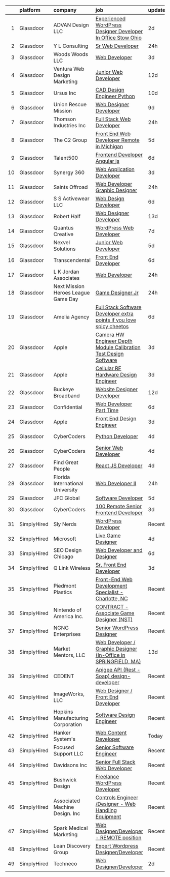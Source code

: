 

|    | platform    | company                               | job                                                                                                                                                                                                                                                                                                                                                                                                                                                                                                                                                                                                                                                                                                                                                                                                                                                                                                                                                                                                                                                                                                                                                                                                                                                                                                                                                                                                                                                     | update_time   | location             |
|---:|:------------|:--------------------------------------|:--------------------------------------------------------------------------------------------------------------------------------------------------------------------------------------------------------------------------------------------------------------------------------------------------------------------------------------------------------------------------------------------------------------------------------------------------------------------------------------------------------------------------------------------------------------------------------------------------------------------------------------------------------------------------------------------------------------------------------------------------------------------------------------------------------------------------------------------------------------------------------------------------------------------------------------------------------------------------------------------------------------------------------------------------------------------------------------------------------------------------------------------------------------------------------------------------------------------------------------------------------------------------------------------------------------------------------------------------------------------------------------------------------------------------------------------------------|:--------------|:---------------------|
|  1 | Glassdoor   | ADVAN Design LLC                      | [Experienced WordPress Designer Developer In Office Stow  Ohio](https://www.glassdoor.com/partner/jobListing.htm?pos=102&ao=1110586&s=58&guid=000001813cf12dca8663a36c59b46c3b&src=GD_JOB_AD&t=SR&vt=w&ea=1&cs=1_fa608d9c&cb=1654584848292&jobListingId=1007917643696&cpc=C323FFEC8BC2DC74&jrtk=3-0-1g4uf2bftr17e801-1g4uf2bgfi6hp800-5ff23c5acf5c8d17--6NYlbfkN0D55hMz5WA8YX_dLayiPM-06ubVX86EvwRRl9IlyL2IOxUk6jvVi89EQpwJ_IRxxURGsp9L37NUwP3BB_cr5DGNmbSMs30THpfvwIpJVeBv_FyqtVXeZwvKyxs3MdHXAHPWOEjf3eO_aNgc7nNZ0Tckfv22IIh7me0jK0kDgsfbccu7SAmZy5O5qsyds6vwCr50rxCS1oD3EZUYWFi3HnAtUvm37uYBaDiwkBLMMg6f4WRQ5Sd2rlLzk1iGzJVcI5ahEsC2_pn5qPRd22I9LfJB6rGc4f9t9BH8GofLXHMaRo2syEEB2-071jOU_TxhndHD75_zfqTXZQx-jcTE-MSBrjcPjx0He5IJjH_X0qCWEOWfq8mLOSZtwCJfaN_wRA3mx3kp3RIqaYcpvcPZBnDcD7wUysZwu0DLt8cyvHx5i35AtAXVKXF82JNCa1mmVRwRYFJTBoS0g6ME5FiOpXOtnRKcNQZsElJrdIj5_rv3oZEfp2qsV51w7TJQ15jOmTvREPvfO9I0Ou8is1uKqsu3EiqsMuQShTM7lBG-3hwxMGqnUbzF6P9L)                                                                                                                                                                                                                                                                                                                                                                                                                                                                                                | 2d            | Stow, OH             |
|  2 | Glassdoor   | Y L Consulting                        | [Sr  Web Developer](https://www.glassdoor.com/partner/jobListing.htm?pos=120&ao=1110586&s=58&guid=000001813cf12dca8663a36c59b46c3b&src=GD_JOB_AD&t=SR&vt=w&ea=1&cs=1_5f7e71fb&cb=1654584848297&jobListingId=1007921431267&cpc=26740BCDE5E48596&jrtk=3-0-1g4uf2bftr17e801-1g4uf2bgfi6hp800-1136f29e4fa20dd8--6NYlbfkN0A570iEHGn0FiNWR_fD1pExddv97b9IVM8oRVs3VShWoHWCXBDhjgPgXI0fKFiZso2KlrAgphz6bithVkVKfHLZlL-lX2VT4NHJQteXG0YeCGWewZzEN1TdJc5qCKuzsiPkLVS8PipLBmmdR9hhwhcDKWGRBj9jimmsidYGakcv9h5Ik0ZHiHwvSRruvlwY674DANbl_CHOP1LarW4OS3f1AgXQfEvYOuTLgGUJp1dZtBYqt_eTmXjEbid77smrFnwKXW0WPd6CzTP8SHF5pgKG9Xo_-qoqJF-tLy0b-BmGo-kRgga7hE5sLvyeyRi6325cZtIB5e3KGy7Mwb01wv9xP9EKwvpVoMvb_ru9ibKbukyA-ca5xZt4Co8cvBg42OBdlghlkoK5rpu9cl3C11nFPc2B64hmfwL-aNVR05WuIkBOXUz2e7aLp4FpwhYUhfxmsI4zO1C-yHj5jhI0mo7O5BbitAx1F2X80DmtkJdaTPNn2ORN0BfwE9_L6hy1xaF8nWD9zb0P3lXmMuzPufrC)                                                                                                                                                                                                                                                                                                                                                                                                                                                                                                                                                                            | 24h           | Remote               |
|  3 | Glassdoor   | Woods   Woods LLC                     | [Web Developer](https://www.glassdoor.com/partner/jobListing.htm?pos=113&ao=1110586&s=58&guid=000001813cf12dca8663a36c59b46c3b&src=GD_JOB_AD&t=SR&vt=w&ea=1&cs=1_7fd02db5&cb=1654584848295&jobListingId=1007915991955&cpc=6193B0C32834B022&jrtk=3-0-1g4uf2bftr17e801-1g4uf2bgfi6hp800-0eb1274849b25c7b--6NYlbfkN0BO3SNxvjMo2-0Sn7sp0Y2vearIcZeVR6chHfBA1t4ZAfzLMSWShPks-uxHp1vfUkWatOQrzQiIgRs1ZsJy8wixeMRq3c3GYB2jihiysNJ3TwU4HO6h6KQWa_qOVSURZnrLNZgkYWcSmMw3rgPO9QdJva5wSA6awwdE3ygnuzNU9apt8Q3tZq5j-KngPeFcw3Y6SHHyzl9pDlWNCx4Dx-s9tpJJjUTeW7XymJomOOAaBplPEx-dYNLTnaSjVdUVLoHVey6BdMmzeG-F2nVGv8BkKPxdYuV6Hi3OGTMpFyHHpj7S1sgFbdbPyQ9bOhK8iw8F-ov8J5_Vi0bpgtRxM2-nwXTKUtBoH3IZrmL3UnKzAU1CLHunwN9_krrglhgcSpdDBVd1mOKuQDdDLodsQPmNjhR7AQ6PFEY4kHtwfCUaf67fp97u8UQ8LfC23TLcmB18nZVmukOAmuOjaRVxCMfP0ql23vPDxZnsP6lEbkNPI7r2U8Zyvbj8)                                                                                                                                                                                                                                                                                                                                                                                                                                                                                                                                                                                                                | 3d            | Evansville, IN       |
|  4 | Glassdoor   | Ventura Web Design   Marketing        | [Junior Web Developer](https://www.glassdoor.com/partner/jobListing.htm?pos=110&ao=1110586&s=58&guid=000001813cf12dca8663a36c59b46c3b&src=GD_JOB_AD&t=SR&vt=w&ea=1&cs=1_4abe0fac&cb=1654584848294&jobListingId=1007892280145&cpc=155EB9D5185558AF&jrtk=3-0-1g4uf2bftr17e801-1g4uf2bgfi6hp800-f58e0483c0f637ff--6NYlbfkN0CmraHna9DcHfF2V8twC4nd-R4KSekRWSQIrtAmzOAoEDGTnGSJl2c5m2zjDBOg3jEQ21fQLZE58Me1pvd_X1SBBwqGSbzq8gIWGR57smstjvD8BwlcAua1FnqLdGyKcjnRVI25IBWVsndNRI1CFM7pq2kHEMRssX0HKQfZMttVt5Nr_7Pkey6uzoAMjMQiOC_ftDasBrMXs6Bb4XCPBP79Lfm-A5bCgJXiFGk3vKjGEAVyaYTNjq1DVK3QkTBFfFCA_v9ykY2DIexTgf4tAj8cKByYm4jAOblkB4qMEPHDHSBtWqjrY9ps4Ake0Q_M_1EAs_iCSUPqzMqklgrZbh7WQYMDr0KdQMfd00_XzO4cmHa0QJtIXqqJ8JmVAiN3wZ-pSxvr85VSh1lonlGbTfVWzvzqDU4-8E-gjohHGFqCHvli5iOSWdsvEHpsNpmz0gT7b0TzAqEleJNJltl9iGVUjW5nfQO9zQBdhXtyvaY-wKUNSFT3h_JOdHd7jEQF77w%3D)                                                                                                                                                                                                                                                                                                                                                                                                                                                                                                                                                                                           | 12d           | Tampa, FL            |
|  5 | Glassdoor   | Ursus  Inc                            | [CAD Design Engineer   Python](https://www.glassdoor.com/partner/jobListing.htm?pos=126&ao=1110586&s=58&guid=000001813cf12dca8663a36c59b46c3b&src=GD_JOB_AD&t=SR&vt=w&ea=1&cs=1_16403f30&cb=1654584848298&jobListingId=1007899348079&cpc=9C2286EA3771AAF6&jrtk=3-0-1g4uf2bftr17e801-1g4uf2bgfi6hp800-ecdf41b4d1e677c7--6NYlbfkN0CT8vBT9H5mqECx2dfLV_FONLPDKpIRssxVwtj05Tmm4rA5I0VNOPdM1oYsK66ov5pj6iPwSSFOVX5QPFO8Nv2EPILl9BcubqbR63heN1CiXRTgsYdYkJL4k-GBQ9B8JnSs63UVZ9l0LqjPF4pOCwLZlv4oQuB4GZEei26c3EdSaHYGFZq8Odzm2xnEd7hMB5KT6Y6HWF0sc2rPZydovcv4HN3wWA-yRkOCsQLIVePqtBIH1gKTmBCVF2gAEzCroV4JubQWGS_FS3tqZBrXlj7OU-DX4116w-uERMbjCj0BAleJmE51Tz3xBswL8M_tPHHd3EISEuh106vUB0pvmX3UlfVJ2asYE2ijuDJiE7N99I_U3ki8e13W1oCJ_EC2VWaIRdwnk_gr43EC8y_DBLHfAHtkUCMoH1p67-0YCToGydb41Qx97IAwOlSaUAouc4Z1REZDxNVsbL5J6hjL73bdtUP2pp6EPL4qP-F8hSZ3gaQ-97CD0KTzBnxaZhq2Ge-OKD4IDQXLkXUFuIZC47QGMvIcf9bJcNNpZYf2f1Ln5LL5o_yS1opc42h-iWM6YJNyVT5ZDoNLLJE_9PfrZK-vQgdFNFw1OiW_IOJBRdm9AFmvb2_K-g3uhL-hdGWcPLbBJjonX5lWYp8tSgklvIYfZYstT8WnkPdKkwyYLOhM5bPoiAG5Xk_HBkcEFita4VZZTllswjzmg10gF73PRvr3e1vB09nNOYT0WzY0jBF0gOd4yfDu7pJ8yDBdXdrQlgvHj0cF_OfVQBlQsZhn5fG1W5klPwn3d1ZXBiwUgV_0tGSBwKPk9yX_5NCl5kzruEs0E6gbFUczXdrC-mljTjlofW_6tXKRhiTzo878BLoV9KSZNVqOoM5lEWLCUr5dELFrhOj7SLwlh1TSsN4I0V_za4qoxlcxn3I25Ih7KJv61kgwEsvmbQpTGLDg5iHTDgqyM8eIwe-c8DMQiOmBDL6IRVplZjqkNgQEpyFceILjox0KohxYQQAmXTYgoNuE750%3D)                                                   | 10d           | Redmond, WA          |
|  6 | Glassdoor   | Union Rescue Mission                  | [Web Designer Developer](https://www.glassdoor.com/partner/jobListing.htm?pos=116&ao=1110586&s=58&guid=000001813cf12dca8663a36c59b46c3b&src=GD_JOB_AD&t=SR&vt=w&cs=1_b25d5899&cb=1654584848295&jobListingId=1007899945671&cpc=217C45A42544DB93&jrtk=3-0-1g4uf2bftr17e801-1g4uf2bgfi6hp800-9a35294ca9ed9584--6NYlbfkN0AJkOcTwoeQX4aIxkhered5yLi90LARsM_UIKevKEgh5WjHkKbWg0PvvNrMZ8fUG7-mep0Kr9x5lx8FtaMnfawejweEUKeI-xY_Lr0PbdytocfFStz8x4RHUcaHbU6Jpc7_5go_QjwJ-30xGTV7aZI_844KoYBsnk4ett_NFydGTIGqL1KNwdkFrQUBDFcwTVn4gQfyZMMBQIAaqRDPYstJIA5xVZlZ6rfTvc06DOkZ-D4UbReeA-jK__16wfHOLJX3HCRi4G476eSpd_zhCE_x7q43B1K8uwaU9kFbNEAWUcZUeznUtWsaKqTwqmApkv7oypwGfTQfVIvXqqcnJngVfzhgnWKGGxXDFmTkEnF9ieEEb7Jzx-DoFMFR9LekL06mS1cdnrShy9hBAimRfi_ATzowAvyu8zlVpRYnhlsWKU4_FDaFme6OkYLTSIEt4grfJfp0fTxbjI3EJqW8sFiV7GWiUjTQwYQ%3D)                                                                                                                                                                                                                                                                                                                                                                                                                                                                                                                                                                                                                              | 9d            | Los Angeles, CA      |
|  7 | Glassdoor   | Thomson Industries  Inc               | [Full Stack Web Developer](https://www.glassdoor.com/partner/jobListing.htm?pos=103&ao=1110586&s=58&guid=000001813cf12dca8663a36c59b46c3b&src=GD_JOB_AD&t=SR&vt=w&ea=1&cs=1_a5f1897c&cb=1654584848292&jobListingId=1007920975383&cpc=496C5EE6B32F83EE&jrtk=3-0-1g4uf2bftr17e801-1g4uf2bgfi6hp800-cf03d0a87bc5a9ca--6NYlbfkN0A4hgeKHdLyHgzaskNEvl2xXMVaueUT71iJOYpLYISQUFvRYNkZjTyduxcTHDOo1ZmXSlScni0BuEokVUo7V_C95s_7yn6AwbBeDJuZEk7J8SHt1P2s-WV-ikzPPuYecyxSLwNH-jdUV_TxqVxY6m1LB4y5EgWwJJAYEJVOOoeBBV3qD9_h-8WSMOUxVS4r9HTHdTfBmZx9sII68Hx4jeWAhEM1puUFdHDJbAIwL_BycitXZ4Zy02r_NfPpvuPr-fnEym6O9O4ryup5u3RYHBTLzT253j4cMMcS8iDAiDBAJpHZeIadMrKu077FiPMMaJ4G1wjklgaTalf8w5Bv3Dw802QO8LOs_iYcqPRbMLYHXbpBhsw6dvh-HF0KnFSHCvjK3jLniA0bz1JWfNocamDkL24rlXlvyK6LxUZEYArI2xGN3U4NJg86mDNaxbnNKPB9e9E4Z7OZpPKYDXcQzxEyIDQY401qkJUlnVZuHLJ3R7Y8zHY5_Sq8ciuK-gVjNyRwaFbvUPdteQ%3D%3D)                                                                                                                                                                                                                                                                                                                                                                                                                                                                                                                                                                         | 24h           | Remote               |
|  8 | Glassdoor   | The C2 Group                          | [Front End Web Developer  Remote in Michigan ](https://www.glassdoor.com/partner/jobListing.htm?pos=124&ao=1110586&s=58&guid=000001813cf12dca8663a36c59b46c3b&src=GD_JOB_AD&t=SR&vt=w&ea=1&cs=1_d26da6dd&cb=1654584848297&jobListingId=1007910229074&cpc=F41FEAB56D215062&jrtk=3-0-1g4uf2bftr17e801-1g4uf2bgfi6hp800-e03917c5477f11c5--6NYlbfkN0A8vWNZu0Fuho3WsY_OlUy3fu0c3DIrtD5o3Tw6pQ4lFPHBGkmDutwfMhHWYxWA81dfim1KW3nE2cBjuW--Ph5XZ4uoo6lR150u2uiVdBsuUVH2ncY9E0OC7zdpugZ0S8WJdfbv0C4EXeCRyY8Sk3xaDNZwN2Ov14SSbySwO2F0xMANqRf4iDbK7JRNfL68BR5IxTlGtE1DJr8svdv1zecn6PwHeEiZBiUCDvsX3Tgp9D2lGh86-7YpvOb01Ygh9Lc2UHdbxq68bj77RSvrbiZFx8k_Lw-003WbnXE9bng_RzRGiE5aMu1XYFEWDW_EhF_DwJ61kV8lqa4w3FO4rsjFZqs5v5eUQ--mkoMNI6p-GmqHy2muFETjQukkGcNns1EptmnpnxPaZqSUhGT_yXxq-YSNLT604hmdZicbmyXwzJW5aI1_dwe6g1Xc3UQafEWQCCm7qQg2Ey4NRcKjlXMdQFtShw-QbucfnmlWipJXfcc-zpFKyeA52XY7gRgJ722h6QpUDgCY8xcFszi8jyFnRA4gHL2xmhsfgGb_nwsDIA%3D%3D)                                                                                                                                                                                                                                                                                                                                                                                                                                                                                                                     | 5d            | Remote               |
|  9 | Glassdoor   | Talent500                             | [Frontend Developer   Angular js](https://www.glassdoor.com/partner/jobListing.htm?pos=112&ao=1110586&s=58&guid=000001813cf12dca8663a36c59b46c3b&src=GD_JOB_AD&t=SR&vt=w&cs=1_26b2b739&cb=1654584848294&jobListingId=1007904529317&cpc=F41FEAB56D215062&jrtk=3-0-1g4uf2bftr17e801-1g4uf2bgfi6hp800-87f5623e7ebd3c43--6NYlbfkN0D5mXFGwCT9lo97i3gsfTR9iTAPBTm16RjVfbVH6M8QHE8eZVK8zpxpBIss9-IxxjRK0osfSTuBXVkiNPFKje_-ymHyeVXeEt5LJQHqrcSVasMpBVf2PfFNBE1HFLUJviFupjnIM1gEtbdDYUQD6QQlzIEJIjR99ul5jr4u4JBmxg_L-QdbGdiY40AGhtssWTIEytIllZciM30WUi9bGOP67OSee1qSPMXiP3-R1tC4ZgGJwu__D6_Ip2BK2WMLDckYL2cRxud-WAeHW2B0ItIIKJHZ6KL3IRGpNFpUaGTiF1g4zeRdZXjbOtG63sa8Xj97xhMRZ3fVazLiAokvtfZWFcVx-5cNxJoc1kuhm_nkLuq67lS_qfuMY-p32D24muufH9tXzefjZrLD3DqUb4EnVOk06D8_IqykFB-foIHYmVZMba5SlDrKpY8znNNcJtYziUw03-bVGJGzhxf2YwhOt13-v6jTUDYVCLXrzMmnRjTURD6kJJzJr2MDGn-ytuSHGlK03tq4SH5D2veyFOU6vU3SrOEQ80zaceTATnSIZxg7FJKAb4VmB75aX_zhNBxHUo6rqLK3xv5KrPSsQD7JU7i-DR9H-FbYgsZ0WoWur1sLHr9CKzh7)                                                                                                                                                                                                                                                                                                                                                                                                                                                                   | 6d            | Remote               |
| 10 | Glassdoor   | Synergy 360                           | [Web Application Developer](https://www.glassdoor.com/partner/jobListing.htm?pos=107&ao=1110586&s=58&guid=000001813cf12dca8663a36c59b46c3b&src=GD_JOB_AD&t=SR&vt=w&ea=1&cs=1_0f9011da&cb=1654584848293&jobListingId=1007916078773&cpc=C63BD00756FD6F58&jrtk=3-0-1g4uf2bftr17e801-1g4uf2bgfi6hp800-29ccddcbc13599f4--6NYlbfkN0D3144mSAre_s2DyY13LhQs0VT40Ny06JpOHOzDNPfCMOPtH0hK8WyPBEVs6-RgPgnDufC31XtsuCJqo2t82BuI4oDEEYmSSiJecdWdwZ5OkPEEIKfQITnmixD97aXNUSMzjoxhCKQuq1KRbgfrOJ90P5KGiPcJ5p4rhkZ_0KPveUBLie4BHOSvCqtR9KEzhcVQhh3_vUTlWqDxTT8-73dBAqyYk7h6UjF1gBMqr63IuswYqLjrMS2poNyBhol3xJ2g4KQxNHf_E61w7ce_VU3DER-d1YKNilK02ultt1H5-VdIthQEKpClgjkilUosr58JEEa70fZeEjWaSF4wFrWBb3poSYVE2WpAPQZh8oTvOheDQE32q5YHyzyrGBNxtcoYOEhuL-97yLH0EaFPgVVt3QlH4OG-81r91fOKb6RrgbKY00Bm0XKd535aQS1LikJuppLtGMtRRdY7JHzxotiIpJ2MaJGLfwjiVWhUc_5walEX5NIGrbnYpUUFLUx1eok%3D)                                                                                                                                                                                                                                                                                                                                                                                                                                                                                                                                                                                      | 3d            | Remote               |
| 11 | Glassdoor   | Saints Offroad                        | [Web Developer Graphic Designer](https://www.glassdoor.com/partner/jobListing.htm?pos=105&ao=1110586&s=58&guid=000001813cf12dca8663a36c59b46c3b&src=GD_JOB_AD&t=SR&vt=w&ea=1&cs=1_a38f1032&cb=1654584848293&jobListingId=1007921596240&cpc=D5E11A5BC695825F&jrtk=3-0-1g4uf2bftr17e801-1g4uf2bgfi6hp800-a9362e90bfd08618--6NYlbfkN0D4nuovUOU2dPryPr7-xanE7ZFWASvaSyNm3BqXIbrO0rpDsXgNTBKZrqn3k_yg8wD1nIKStaLf25xej0NSnVYxUFBNuDOJm41IUixLvY4z1wMRGBz5tMhfduU8J63ITegGk4S_TCv2MEhLLnPQZ_uNv1So24vR5aH5fpKXRleMXLPjw-G3Jt6j8uO_ba0Blym1BX-DbrBfktNeii9Ys9oX6eYDgYOGGJ143Kv29ZKTXid4S_hJWpJ3neEIo49-FoQPm-x-IVjT--F0OwjR9II8g1zdFMJ4meEr5VGYw5jiDW1B3ePJ0MJPeYdMjfuLWXPm4W5IAH9Gyzue9gs8f8bBJikq1wsEj3QBPLygaTYivIkeo297rhGfPrp8sZq8d1n8HREpuxHnvPhqtAoOElgyklg1TSYbj8aE6YmTqTSIBUErmWCzT5Wf5xALownmZL-wSOkD58f2XF9L4Asd-gdYgKzRm_436-aCOBqCqpy3mXLLewJttaPoNp5uZWwXGPEvU74x-oNztQ%3D%3D)                                                                                                                                                                                                                                                                                                                                                                                                                                                                                                                                                                   | 24h           | Glendora, CA         |
| 12 | Glassdoor   | S S Activewear LLC                    | [Web Design Developer](https://www.glassdoor.com/partner/jobListing.htm?pos=101&ao=1110586&s=58&guid=000001813cf12dca8663a36c59b46c3b&src=GD_JOB_AD&t=SR&vt=w&cs=1_3555df28&cb=1654584848291&jobListingId=1007907546318&cpc=89BE5BC48A8BED10&jrtk=3-0-1g4uf2bftr17e801-1g4uf2bgfi6hp800-9a94e0e65c736bca--6NYlbfkN0Ajr136nt6A_LHOZ7dazkZBMRVGXfFx1UH3hXSlGZi78qV2vh4IIPaG56QxCFgA56Adpr9RaXdipIXu1R4bmSOvMziN5foyE-Hu6-wOJzorB798i-BTTof0WkY407sJ8JJ-b48jkEdELNvzxft-sRf5NMtJ6JiYIBRDHRpWroXbQqBaO_5kxxHvN-KYbt9H9FU-F8bCVWeed56PDkhqUEuRGHhHzWK0Nu3lZP0kPet2iRwACwaCwOfDb-EMyWgGqkECTjSKnXYeAnqFrWIQCK6Eabr4ua0tQYn5Y-7XABP5qCBtZQzbL59kfToA2n0WQk6mSAmoecNRlDz9cwPXanGQYINYj3_5nZevNt3RDwDsRGSUZxbwVT-Pf0bcjTiDMAnMtPOuXUAa9H-wyD6DFtz-c-CCKpDMrB2Eww202JjmdHgS_VtM8FnbWgDrvMvHBR8PWLlzSoGQEfBy5yAUzfR5-eNElX0sgLlFhs3ZfHEVUnq8Kt86orX5E4c3syV7HjvGhcfGw6tHuX1K4KG6FHnJy-kCq1SqVmBaACm-bo7Bsw17q7_vXSUtPWAdeMHJRJwdbjDGo1FAlL5nlZ0CRdyPx0sIlp4Eq43VUrCs4IyI0Azq8bclW4lqmsHsybNmlBWAxDdkykUmY0WShNWFcdGIbJc5adFCfEMXtSEERYJoH92GVL3_xulvyuQxxmQqv6J0wYxoUYZyjITZtvxJdK3ljzk4YvKeEukZ2ibWkZW8USwhTKKKJVgNiKZeXgZ6UIs%3D)                                                                                                                                                                                                                                                                                                                                | 6d            | Bolingbrook, IL      |
| 13 | Glassdoor   | Robert Half                           | [Web Designer Developer](https://www.glassdoor.com/partner/jobListing.htm?pos=127&ao=1110586&s=58&guid=000001813cf12dca8663a36c59b46c3b&src=GD_JOB_AD&t=SR&vt=w&ea=1&cs=1_7f25b627&cb=1654584848298&jobListingId=1007890068166&cpc=FA84DF7EA1EC2398&jrtk=3-0-1g4uf2bftr17e801-1g4uf2bgfi6hp800-87c653a9571dac9a--6NYlbfkN0CpzDdaQkua3np5pkmj49lKioZwmwxQ-yx5plwbYmV_M6xSIJIkD0PnUNXzipg6tz4tq_jVzWLXVFyKCxzqtIOfUzxPOzTYvTnZPm6L1GisFSlmh5d1NpM_lbsKx80V0NTAF7MUf78H2ri317Ils6YbjzhmNo8GUyXNjCaAeAR0BsrwWkuwdiTEJJ2wTqFklgkcxXKuqfrJ6I5vvqjZ502E6HjIUyffwvIpr4kz-FQpk2FYuXinbk7JehGRx25sJhzP-8NVIA6pJwOFQgO4Fyxepspsx8DPn-XxMYYpNbuu68EeW37xx2XSbgWh71PZj6wel9bsSFmh9vG0oi1xD_t-7oQe-7z92C71wzrTNTKuHj_bz6EbmHeeEQZ7d0WWJjI4LU_hGDm7OcIfGvWCRLOMTj_305qXpUJgL-1fOslKjub6ELlo_-Wt1qjO3uF9-7RKetLuQvshhocz_-fplMAROZ29vR_oph5GwEED4SLGHD29YdLM41q6GfFV9nRsoOLAuTdJnYXnhj-wAbo4Bsfjcqyk9C5LB45LAXHlXWRg6blnAHP7ElwwZD9-nu1SCHg%3D)                                                                                                                                                                                                                                                                                                                                                                                                                                                                                                                         | 13d           | Addison, TX          |
| 14 | Glassdoor   | Quantus Creative                      | [WordPress Web Developer](https://www.glassdoor.com/partner/jobListing.htm?pos=109&ao=1110586&s=58&guid=000001813cf12dca8663a36c59b46c3b&src=GD_JOB_AD&t=SR&vt=w&ea=1&cs=1_01d8a16c&cb=1654584848294&jobListingId=1007904095571&cpc=6EF74AC2F94C1840&jrtk=3-0-1g4uf2bftr17e801-1g4uf2bgfi6hp800-9b5d64d693fd8ca2--6NYlbfkN0Cspe9dR0_oex2kyVOobMf_dSvP3801OD7E3bmXAGIBaosfWFD-7Dff02Dx3pK5JfstSNGzb7L6GBfZA_D1uKuMocrxIdtERQ9QieTk9P63co9XCO_1U0PufFzCHn4udQR-dY3xmyM-3yQtVqfPn55VRADTq4vXXF_wbbEq949qGnhjPPMsK_SrBGP0DAGxnFPnMUPfna_4kboTMYWrHdKlyPM4pAsxEny2DiWs2WUIkXA3rbjkzsQhRXzjd9_FTs6iOmloU-ERDG3qQe1gzmWPHp7pUVVOVnE7G26HfOBAIo2Ndh_xXL6x30WQc8ANneycG_zIfDGvCyBYeQHBbD3w9OmEN8NKDZsrkKBwProWFdfmYXV8oqDRJbtSGfOYBtL9veRTYwP7bauGslw5EJxMQdM5seXJqtvPtn3r8ehJKb-qhuk-fJkx0X7X06QEZNNKj1A4oirsdmdT6ByvuriJkJ8OM0uTMjuE9_cDSyPlpaEbVCn93gkE86XEBXzMZRYZQbFesNpsLw%3D%3D)                                                                                                                                                                                                                                                                                                                                                                                                                                                                                                                                                                          | 7d            | Tulsa, OK            |
| 15 | Glassdoor   | Nexvel Solutions                      | [Junior Web Developer](https://www.glassdoor.com/partner/jobListing.htm?pos=114&ao=1110586&s=58&guid=000001813cf12dca8663a36c59b46c3b&src=GD_JOB_AD&t=SR&vt=w&ea=1&cs=1_bb90244b&cb=1654584848296&jobListingId=1007910203834&cpc=444700D72F2ECBCE&jrtk=3-0-1g4uf2bftr17e801-1g4uf2bgfi6hp800-675a3330c666b326--6NYlbfkN0CbOBDnXh7xKrgMGajRcwtiULnNRH2HD4OcgrC7cTdOepJSCZ2G2GP83HAlzYYfjJPRHUycyjUHX9liugNsbi7ArNMPT-2YlhOdh0YO3DUsb3k0rYShSLe5J5ODYMn2JVFNpQUbS3951SlXKa3Q8MrqjDkdgN08sdGgF0rsmc1Bjik3xmexfKr3904TcLYzBmd-wkG1O4g370aVsiGV2ZCuAbcMCplpja3YiUFvTT1xnYs5wn9E9EJrc49LDoQtj8InHIwx6RUV1l1ceTdmCy0RiOr3xqOJvlI1cVfBZH4lJV6uyEzOOr7dYrI4oqKrabZAfWPj-2D0YpDdiVmirmMZTd50Do3hdftfQ0OoUnSdWnoAby7qeT3S5zb-kgxTM8KYof5Ydl5lkwV4WEFwVc8ruxrfSP018kxy7zCVvUy315GZpuyLj2mg2tNgPA17Q2x4LUS2Jip2bq7aMFYQbyBkP1uD1Eat9Amuh2rEc_Rhp-hQz0jPMme6FwWNu_irv6M%3D)                                                                                                                                                                                                                                                                                                                                                                                                                                                                                                                                                                                           | 5d            | Conshohocken, PA     |
| 16 | Glassdoor   | Transcendental                        | [Front End Developer](https://www.glassdoor.com/partner/jobListing.htm?pos=104&ao=1110586&s=58&guid=000001813cf12dca8663a36c59b46c3b&src=GD_JOB_AD&t=SR&vt=w&ea=1&cs=1_bcdaa138&cb=1654584848292&jobListingId=1007905975704&cpc=63C68CF611DF075E&jrtk=3-0-1g4uf2bftr17e801-1g4uf2bgfi6hp800-4faa581660fa1e21--6NYlbfkN0ACTeRvGRFS6hadW-07x_K1RnsIE8OdH4tufuZ5eRAiXvJP4uszTk42Rt0E2u3NaVZi9SDX6Fmjqum_709gG7LLnZto7XYBDrqZaqdFKb-owaQZ-XDgD2fOYIz42yjl1JWwPzeWNiRKNrzLKesEmQce1NVIO1WTfYSvm8fpu4K91SKQHve8WQP1ccwaKshXZMq_RfMRscBYZota18ZBvj3O8aoq9OMkQ7HnRpr5ScyxhEA8uFDNlnRSJDF9pNbBTGuNOk2FZVIEJBodyogiarioh3GP3mGIpLpYEDr0IwM6i_j3cAgci-6l1aLKAyPNldogh1p4A_T2XOTmF_expT7DAxorI_oKuaprm3u3Nr9dprg0wo8GbeDRxQHH_9VVYBJuNBu9-QRiU7xfgW7XFihl-eJPjvwPpFbpEWIPnvmgsxp1OOxy5hUSBp7RkOpxZi3XUgkHVG7fjWd6iiE2gMuUia9Grv8_XGCDr5Sr4hI6tclyYCOGB1pmE3BA_0pGRVN755P3xym0CQ%3D%3D)                                                                                                                                                                                                                                                                                                                                                                                                                                                                                                                                                                              | 6d            | San Antonio, TX      |
| 17 | Glassdoor   | L  K  Jordan   Associates             | [Web Developer](https://www.glassdoor.com/partner/jobListing.htm?pos=128&ao=1110586&s=58&guid=000001813cf12dca8663a36c59b46c3b&src=GD_JOB_AD&t=SR&vt=w&ea=1&cs=1_1b4657ed&cb=1654584848298&jobListingId=1007921165221&cpc=7F6F94E2229B3AB5&jrtk=3-0-1g4uf2bftr17e801-1g4uf2bgfi6hp800-010a1b6aa9c19786--6NYlbfkN0AmReILFrtWuHQzncwTmAhnmQih-Wc3-Tktd5NFj3vaA1d4bVtKMqDDVy5qwkRrf1Iw_60e1_hRyxwOVnU0k1BV3OLbHYFc6oPyPx57m9JVkF_kIDsA-kSyl8khG57I3GsCQqu9FsAYmL3hncERAWKkqlSWI6-gBgAyob9vkThAN4zZsYktNTZHwwzLY3JdmV6PMrXjlzl24D7v4yiHgxRxDHKDFVyIkjqzmWJdR214Q0beiol6L0cf2utujbglr3PX9ST0IsQ9NBZ4k__JEKDQ8-ZLS9w6rde0T_fVIgZIrHnlsIii1xhuVydoo97ORvyvnfyL6J9WoZqim-bLnnfJp4gSgPpFmpz9kVlGSF_oLaGpMmHcV4JVTlDLm2wAvw6H_0lARModM-_KjhBgF8fPNux8HRcUfpHWUVgAs9a_NUqNxF_IeIca2ld6mjF7lReIrUlBHboBCHCeerbFsmO1DWq50uPur-9LUptb_ZUR71WeMwz1Qmzw)                                                                                                                                                                                                                                                                                                                                                                                                                                                                                                                                                                                                                | 24h           | Corpus Christi, TX   |
| 18 | Glassdoor   | Next Mission   Heroes League Game Day | [Game Designer Jr ](https://www.glassdoor.com/partner/jobListing.htm?pos=121&ao=1110586&s=58&guid=000001813cf12dca8663a36c59b46c3b&src=GD_JOB_AD&t=SR&vt=w&ea=1&cs=1_b09a3d86&cb=1654584848297&jobListingId=1007920746613&cpc=C4A69CCDBB3B9599&jrtk=3-0-1g4uf2bftr17e801-1g4uf2bgfi6hp800-f1591d99657186fa--6NYlbfkN0C6WXeaFofeziwjgAk_WzS_ksMA-ggxWOTa0cH-edMgn0XLYmnksfcw2BHLabcaP_znheb0l9uIWz-kn6JVQmE1rs0zXAvXW6FYwiCFbPREvrrfBRi1XS_U4SFFLKS4X1Fcjv7Y1atStVYDSBK4_2_us2zBqiL0rD-4IMkR-K5Qd0KFTrIv7jTPvYvH7uWOW6Dph9quuDP5iD48Ziv1-sgczG9MiiQ2elt6NKdPv8_5K_yoJnxNuE-2j9KT6WWOt3FBKZJDzz_38FTKc_mk6FIaLGUO51QIYVPzcrIyHtj1R_J5Os9AI3741MYTxmJWwODirSjsvgTqGLZuMr6s550i5x7Cx8i82tM2YvPOC13vfCjF2xryfr0XhdXYgqRfZt1indDlUQDT63PRF0noKkMxyGInTzsJ_eCsUluR3HqBsDXvTMddI_sgCZtSJLG8V4kgzgHkTZSGM4Xz8zSWHP4jE-dcJEOjsS5acoKhaNiXAko7xb-18nKpVMF1xekCBAo%3D)                                                                                                                                                                                                                                                                                                                                                                                                                                                                                                                                                                                              | 24h           | Utah                 |
| 19 | Glassdoor   | Amelia Agency                         | [Full Stack Software Developer  extra points if you love spicy cheetos ](https://www.glassdoor.com/partner/jobListing.htm?pos=111&ao=1110586&s=58&guid=000001813cf12dca8663a36c59b46c3b&src=GD_JOB_AD&t=SR&vt=w&ea=1&cs=1_1c5728ca&cb=1654584848295&jobListingId=1007905190328&cpc=155EB9D5185558AF&jrtk=3-0-1g4uf2bftr17e801-1g4uf2bgfi6hp800-67856edb6d341728--6NYlbfkN0DnWT2MWh3PjM2wGGC7mpX-PKFto2gAIuK8vCM8ePi-hpLYk1KqrofZgPTWXPSBynrJI52abg7-pww4gidOsU03XaLmBhLwalfYZqdGX9y7CVtOsxZpVCYqhwMvoOxjUu0GyMK6-_HoTxubhrZPIFEBztbP9edVRRWyNFHpxru3WqhWfNKBH_zTMLBWK-PldWip8BfmQqS-mDlVyF10Gqa7JsxOtyfJSd2s5IMant3WzrX4ZnfsmPuBEvNEzPRIx-JTVsx5J1AEpCJKfOh56nuki4CWEnl_QVsknZIumc8-C3TflTPgR0DHGhzwjzVXD2T0R-sIECLPRZGdAHtOTfpv9nxPHsgNOZYlUMRBye1SFTbv_rQOV94YIJa00BHVzhkNfOtYMjlosf37vg1IL_NrMw88TYA4j2Y3FKj8U4sIOB1iXgd6bjTG19Sogs0C_D8ooXgQRjPLMpvuw10gAPXrVx6eV-dK5M9wDyz9c2Ow3jtcqsS5rx-YJpw1GECKzdh933rcfxTGgp_MTCESq7lC0TRFti9Ihgb90rdTVT3UN_gihS_O7KGmi4xm-L5CjPw%3D)                                                                                                                                                                                                                                                                                                                                                                                                                                                                         | 6d            | Remote               |
| 20 | Glassdoor   | Apple                                 | [Camera HW Engineer  Depth Module Calibration   Test Design  Software ](https://www.glassdoor.com/partner/jobListing.htm?pos=122&ao=1110586&s=58&guid=000001813cf12dca8663a36c59b46c3b&src=GD_JOB_AD&t=SR&vt=w&cs=1_32776c14&cb=1654584848297&jobListingId=1007917018768&cpc=FB7E4A1762AE5BEC&jrtk=3-0-1g4uf2bftr17e801-1g4uf2bgfi6hp800-c66f8983b6e73307--6NYlbfkN0BvKrLyj5gPmtZO9T8euul8TCxuuKNOtzRJOomxnwSEodTz2Bc-sPZl8WPllYOnI2gKGmARVlNo3sH5wAti2HUAJb06Hr_flIw0aaYKmZrLTU9CooKQmFW_QVs2kaaLK7qKbNS5MhIa-b_mJPCqUsMMRgiII7i1fE1ynEXW0fQ-dq5Dw8Vs9kTsYyHgJX6pN63Os9EqADzgx8wu78R4lO9pCrWE2R6PDo0Llpv99IyZtROc1ze3UlLdArbxOzVK3LR_CcZVFLwplopBDzT1Hdfho_psrcXp5ZU9C6PkK9fDRVbJpBwSBEV7bZGJ41pf4ltLgEECflWTopFsudIfD5HkBAhcck8pXB_AQEzvLmUCRLa8bow4rzZR2zaLPK8vvedJa8-YX2ivDlCyPsgNxvyxCZio-WmNKqB6LQxdUwToVzuopruA56uZK1yLG3kH-N0-bJuYqsnHLOvujFQHPHutgJ6De9BAWf2GbzUTjPjAw4ehoUN1FXqVVTlaPjmmAOzPz6cyoRxfMEWbPT0PYYa4Bf2byqOA3R3kQD0MhbFHhNVt2A452WlvWRqwMy3xmW77vNRf7EW4PVL5ggu8FX_RGKwLczQJOIQlhjOBdiPppPoGbMndrOtjNRqHnKTGJw0qLlWO6VJHzas7BXW-ORVWMCR4xTnDhJiyaC6UeAz6lJej8qa-i2zKJObP1R8KKF8ghn1hiy4pYsG03fxm9Q8XgKabq6G2NhXvQe895eRA5X1IG7XNwVKejmqOL16XK2SNwriIAGF_dEnJGzrNOVtKri22T-uhrurv68c2-VaSsAziz6twDD75jUZ_2AlN8VzmcCY7sKlnJE9ly56l5Zo-0aX9OB0OPuQ73LCFISWW1BzmXS4LLSyvtw-izgiiaBo4S0pO7UalAO8jioAsZ3qLjna12NICvdKdS9vGjyz5qMxaDBP61Spnw3I_GpqZDcGkH8TYP7G-AKY146yxp6GpFX6N63OG4QNCqTFuh8tNwkX1XwuNQ39r6GZBkL_3v2MLkYNVWlqBHg%3D%3D) | 3d            | San Diego, CA        |
| 21 | Glassdoor   | Apple                                 | [Cellular RF Hardware Design Engineer](https://www.glassdoor.com/partner/jobListing.htm?pos=118&ao=1110586&s=58&guid=000001813cf12dca8663a36c59b46c3b&src=GD_JOB_AD&t=SR&vt=w&cs=1_d3a32e84&cb=1654584848296&jobListingId=1007917018917&cpc=32EE424DE2B657EB&jrtk=3-0-1g4uf2bftr17e801-1g4uf2bgfi6hp800-74c7a27f6ee3095b--6NYlbfkN0BvKrLyj5gPmtZO9T8euul8TCxuuKNOtzRJOomxnwSEodTz2Bc-sPZlSXfvz6ygy0vbEIp8DyilEyTbx2NB6HjM87jaeAM2F5dO6cNjFoF66T8C88HQO_9_fdJCSdo88rGNJ9xH1qSd82vLY5lTSUpumGkdgaaRcWfH2sWYX4kuke8smGC_tJoKNnL1XnzPo1z48pEouPyu0jCptB_qSjG779dPf474sus5gMmj7LH8UAnrhstbETUfSU5VdmYlHg9RZ-RWzywE_d_n070FGcnNMqvYjvD1LJG0UAJVrIjckkxulJ-IUrwS0TT160Ds1LVOclryK8DDEi1qLi53YG9MBQgNGAR38CsfTXlfeLQiVfEHa3WhX8m82AtJq3Us6aYaXYxmAjNSV0-jN7-OdWu9esVjg_EV0CnGjHH62d7AdVpRB_i1YXyMJ_aKMs3SDRvtVEjNeeLq2LIm_5v7IzJbEJuVZTbbP5iEvFKJ8PqbX7rjeeWizA3BZyBgqciHM1KkzZ1ifnn1Lnv-K1Ep_2RL09TMj8kieA0V9h-zP4YRfLMns3Bu5YsZlHXgKFzOc-mdhCvKxjOb4Iu-704-5YV-spzdk8Bton5Cy1443nw2U_9ZdwAOQXPSM_2L1XzZuKvxNVpsy24maEoxoaeV6VfHac4k-dp7HiuqYl9sRx5tUHSTPDSFGvDENaLj9L1FepJIDxgZ-4j0SuPzsm5CNzRgOKDCOVmZCrgHBUue3m0tUXe5ewk5rQP1bXsbdPOSrWYLARYJF47kt6Hf9tA2JFeFO_Ev-WJJUfb4Jpc8p45WVz0Y2jw1N_ccTLF9R_dpxhLWBkDik4F_b9FgjP-OrBJ3Lpm0qwU_gafcUhlQrCc6mjpPuCQxEgeIU2JIjN-ZcfCVeKO2mBsz_4gvOLL_pP97Ch3zxM5Rfd57zQv_YxQ4UYOWhp1FGU_XhKThLr8OU9SEhEWbRZIt7AXU2vxu4St5fzjezI6zd1E%3D)                                                                                | 3d            | Austin, TX           |
| 22 | Glassdoor   | Buckeye Broadband                     | [Website Designer Developer](https://www.glassdoor.com/partner/jobListing.htm?pos=119&ao=1110586&s=58&guid=000001813cf12dca8663a36c59b46c3b&src=GD_JOB_AD&t=SR&vt=w&ea=1&cs=1_743e9d40&cb=1654584848297&jobListingId=1007892444672&cpc=FA84DF7EA1EC2398&jrtk=3-0-1g4uf2bftr17e801-1g4uf2bgfi6hp800-9d3796651fe43207--6NYlbfkN0DDmOwFuYy1-IGhenWxj6rZmHL3sido_coM9cPKCevLMh9RSnvCRogTTFMO-82f4dc21FJUjC2rci7LGqOPyQIvZuW5UBiz1-ZpCepqKz1azeuBgdLRUyGBNyWZJkyyzkX0hB6Nv7GEYchU7jHch1Yng2OHXqu9JtvBzn3gEAC0o7aS5MkJLn036p2_zFECVRUWNoPqB3PTNmrSwLf7qoaOpsc_CnFUfUeGGvPxODi8yWKXBEvzwkMIYej3xsmVzxnPxV0Cx_xfmxmt7R3-XTgAjxALzzHbTNCUTvwQcypVNx7BMnUvZejKibWJQY4W-_R8hfvatkbY_7xLuCjanbAMzQbFB5sT0-NAAsoJM4f7xS_hSDhxzbHKGiXtWKNjtoy4HerG-pyQeM0o7bCFH7GQYNeRK4gNrvljvfPbLq4hzO3nntX-km7SMpepW6l_8CfH253XtjhOL4C1Fs-NXgKHPogGPWVTrDnLLHb-VuayPwM90wCtME4YMtohQ33kaI8VzW26okYSug%3D%3D)                                                                                                                                                                                                                                                                                                                                                                                                                                                                                                                                                                       | 12d           | Toledo, OH           |
| 23 | Glassdoor   | Confidential                          | [Web Developer  Part Time ](https://www.glassdoor.com/partner/jobListing.htm?pos=106&ao=1110586&s=58&guid=000001813cf12dca8663a36c59b46c3b&src=GD_JOB_AD&t=SR&vt=w&ea=1&cs=1_268ac0cb&cb=1654584848293&jobListingId=1007905392235&cpc=A0032DE20586B9BD&jrtk=3-0-1g4uf2bftr17e801-1g4uf2bgfi6hp800-e35ddc5ee4aa6cfa--6NYlbfkN0Aud7R_qXNqhvcbvKxhCMvxmp6vd4wU5ICURI82C-tj0bxnp2FillRMqLjFUiAFY2MOJtH8PZep5gZCImZUtOW6OjO_q_5L4DMjnDv0PaINld1IO6GVyU804OJf1AzR25XkgXte8BTmlSuI13_S97ZDW9HrI16PFH_f8ay9XLAfgt-waIqHWAl5yNFoTidGVaJxMmNe44WWXCxlRjUxU2w8Z04RRhtgO-gkF-i0aGLrIeyPhFuEwiWqZMIn0KOyywvHkOQ9MgsL9hAP9n8Ve4-NUkZL9zM03NVcBOM4aJjlHFNMmJL3xAg-CW9MyVy6Q3j8u2kGCGg9gRowuocywFovCiiOGA6frSh3HnqbvfyIE1WMl3RtHVV3gn-1yJrZqyAfhs2-tFaGC4wfO9i2JiQn67cJ8mk-CIIO9yyJQPC7OZ4uRwCsBlwb-SeR7CAtVp8PoTtBot5hpRgvTTPA1o8QNdXsMK97bzDzuU0ataVP1985ZlWSZb-he3MklloNuFalDeSAvr9IYA%3D%3D)                                                                                                                                                                                                                                                                                                                                                                                                                                                                                                                                                                        | 6d            | Remote               |
| 24 | Glassdoor   | Apple                                 | [Front End Design Engineer](https://www.glassdoor.com/partner/jobListing.htm?pos=117&ao=1110586&s=58&guid=000001813cf12dca8663a36c59b46c3b&src=GD_JOB_AD&t=SR&vt=w&cs=1_169cb827&cb=1654584848296&jobListingId=1007917017039&cpc=FB7E4A1762AE5BEC&jrtk=3-0-1g4uf2bftr17e801-1g4uf2bgfi6hp800-024e67ab84e899c4--6NYlbfkN0BvKrLyj5gPmtZO9T8euul8TCxuuKNOtzRJOomxnwSEodTz2Bc-sPZlMlNbJQ5kKAuamD8E0y8fib0F8wutCtfIGSb471QHU10me4iGiQrDnZ3-x6hN4JEXclGmEWSJEjzkIPaa9eKZaRy3nL4JjynJ8p5ziDXBpcVgJgP1KwoSR0m3lRVIByHfJ2Qy8OYAVbS-jpvbPlVbozCd1wufq6TzuC79s3lyscJ-r-EIbHXaRMP4E20ms3xgFIu7TDbeIR83ODiIrjpwzB8W5mle5E0ChF92W3su78Hna-lHitdHyLczAFHSVh_tVtOApEixkB1TWJJIJUedwE78PVVctv0MDGMTeXi2lvmhv9gzQWa6G0IB5TEiCTR9qkj9FTs3quge3kPIdonxnO9M5ko5c2L1A_o19DEBvh0h7I9bpP0BYKuejYFUpPcnLcdSiTdKa83z48JAiyskcC6kUvZpP453I4x7wr6at3-_9c85fYkANtke4wzYfKnCSUP_wfAijMmHdwHlJsloeTpRowk352oemuJNQ1nIDKrV-XoRJzPYmsZPPsrypdG4YoBQZ6mLBikuJ9Lrq5WAiG-TXxA34ajDn-e962_yiiT8xxKSZ0BeKHSrJDKcrNG2jFgCJgBcueufga9kPywWWEH7lVLG1E1IOvUlvZ8oVAe-wuFAQyd0eZXeQqfxXs0Yhc7DD_GzXQ1XHskGbQvDhgXgbMq8tSzRT8ln6ug2pLO4moLCt1x5yW2OtHldUCTeudQbHVsZq0d5ENCnh4S0CT8Wt4bgjIsp-_mw022PiCKWZCsQHoG2SP7woOGjp-mKS9nGuETco8sPbq5hZNfJ5ZbISbghn0SrQ5ub8l7bnVX72NNjK26IYPs-NtOdKJQzE1-QsJKoRWHjvRkTrTqc7jVT1LvLbbuQthRg6tgw2LQuS8BALaPq787iRFL5taDUxNMZv2ylxBHObNjG5k5zIJIW-dGQf_-W)                                                                                                         | 3d            | Beaverton, OR        |
| 25 | Glassdoor   | CyberCoders                           | [Python Developer](https://www.glassdoor.com/partner/jobListing.htm?pos=125&ao=1110586&s=58&guid=000001813cf12dca8663a36c59b46c3b&src=GD_JOB_AD&t=SR&vt=w&ea=1&cs=1_8c0e9da2&cb=1654584848298&jobListingId=1007913999485&cpc=FA84DF7EA1EC2398&jrtk=3-0-1g4uf2bftr17e801-1g4uf2bgfi6hp800-ed34bffb3d07637f--6NYlbfkN0CpFJQzrgRR8WqXWK1qKKEqALWJw739KlKqr2H-MSI4eoBlI4EFrmor2FYZMP3muM3eatKUmUk47Qp4XtNNcy8FjJcaNl4wzowAFzBdfUWX3WZEHKb3MAYrEoQTGeO5gZNQvcM1Skw4X9cZyGsJQTCZj4yCiIZ5uMnf0U-PBnEBYQTZDYfvgjXSM2jgYjtdhLuPCOipPPMn-lkQIR7gxyY0XvLxYA4MQdZBeoCUNG4E3ch7xUCt1jDV5-d26pMOEGEI4i5es9hi0gvEPxGZUUbnEcn_PwP7AcTp-sYCP5WjgfUANpZvtxPPzzKN2UR6Y84lTMAgduvPWMVxFIpDBr0eMskO6iDHrXpC6mOq_17RCd5H6CL2SGb44umcyFPEbon4Mng0DLr12k-NxWecnnlPTvBWA5yDq_moJTPhtCmeUIj5t6pQXpQDxqMGQuWq7Sw8NeyRkD3ZfAFENiwFisoeY9VcDPDrkbPYVkobTz6HMccu7OG_yf4_QoToWWwD0t8ALfqg1rXVQfssOdFOeobG6Gci2uXnStCWTdmAutJ-7JX6BEUoAP41G2dRZT-ROhKQyL8T-iEMLBv7ajzai1wgIMsbm2J-STGS9ZYyQjpTjMjAiN9lt2Oo4eYqFN0Zn8MKks6CLGdbSClH9Sr594AmwvAdh-2HbPwkD5Vr9r_WqQpJsoEoVwkA_VsVa_FM0DAZlkJH_FOGoWaJjc8ZDT6UrMEyaclKazhB75Ex5vrPRacs8XwIn9CJ67I8UK2YDgBie9I2QBgWTtChzKbW9vfhuFPRy6YRM2WrTEV1Or_WgIeT8lX5aUWctN-p5ySSzdYHJWgtZ3piLFUmA4g75sCXcfBYN0rfpNJsJNrirdPIxnpu93W1JlKUT2FNLQJ9KufRrwhIkwIzc4AyvHZnx1K3X4LOkJxE0VCtmLlugFBA3SMxqHXycc-eUNYPz0z5MGchB0rUxUOnj-aQ9Bmyix83xMb_lGFkqd4%3D)                                                                                               | 4d            | Minneapolis, MN      |
| 26 | Glassdoor   | CyberCoders                           | [Senior Web Developer](https://www.glassdoor.com/partner/jobListing.htm?pos=129&ao=1110586&s=58&guid=000001813cf12dca8663a36c59b46c3b&src=GD_JOB_AD&t=SR&vt=w&ea=1&cs=1_7a53d1b5&cb=1654584848298&jobListingId=1007913998796&cpc=32EE424DE2B657EB&jrtk=3-0-1g4uf2bftr17e801-1g4uf2bgfi6hp800-707338e4a7cc70f9--6NYlbfkN0CpFJQzrgRR8WqXWK1qKKEqALWJw739KlKqr2H-MSI4eoBlI4EFrmor2FYZMP3muM3eatKUmUk47Sb0bfVZeslX1HZtTmUkSYZTvnwPkVeJGSseJRgUbTReflJtl_WXcbO1ekqHZeGHvadp21HDkSULM-nXNF8tbv3Nd-Xttn1qdEFvrAi_zdRZHHFh169rN-tFSZqAPpFO7JriEWx9kqipU1b_3C0YMFmlBiT1_hvBE7y-6gUh9_wEZ5d8gdhc4O0qGK0BwsgSTvQjGce5pOTjarCpMh8gWNcnOLxZGpSefRxaCpYl6TLE5i84RAGNedMKFq2xQD2ZF3SP4oKOpEt5gyij0Rm8UgltAoMsJUXKUQct1uPtDemfPY-QrRooCtzaxzMeuQyR8Pmhzt8gI5NYZuaBECAxQ_662_rqc1JPIqPaIQlXTnnd1Cx9dj2by8T2hXXoa0_xmnvr8OK-Lk2W361qKpL-M328nGIzVIGFybWpZcRQkYpogkmBWlSX6ksfyOVKms5fp2lqagEkpggrBLpc-ZmfLssF0YHUOrl0CW8G8uQFi0vy95PHNa5O5ZJD9rURqLu8taeGSlm_sloMlT_PSclIZSeoZgMHDJtvKInbIdwER-x2jK51aWufGc5cMpwmUwmOqonwsXtQxZkVBTH8siNS4n2QBlNfleByBQqUslaR2sgf4ZX5H-YF5LRxbYZyMZ7h8PhKzDV1KUoeD5dHwzYY0RA5YpgvWIDBpDHbwgHU9-X7M0Q63wQuRPFJxjoRBcJ4zw8jNc4tzLTSV4JFgV_ZA6Pkwkf7VErBSZQssVa9kfTolxVFuR7dZ2t6MpivblG6mXCGT-O9PkklvbL8u0h21fu1akDuaObG8hvvtZUZfvxu3cc6e5fHrRSVRKRGBlaFxS4iRAlv-MSyyviwoklDDMBn5iblGi5MjrpsTvJHCitw1vcb3tV9fzytFnrU6xDeUKJBTTdwSmC3bcLC7kQRpYU%3D)                                                                                           | 4d            | Aurora, IL           |
| 27 | Glassdoor   | Find Great People                     | [React JS Developer](https://www.glassdoor.com/partner/jobListing.htm?pos=123&ao=1110586&s=58&guid=000001813cf12dca8663a36c59b46c3b&src=GD_JOB_AD&t=SR&vt=w&ea=1&cs=1_d20891df&cb=1654584848297&jobListingId=1007913858980&cpc=1CBFC3E34E2A31FF&jrtk=3-0-1g4uf2bftr17e801-1g4uf2bgfi6hp800-50046d1a9f96e0dd--6NYlbfkN0AB_wwm9c7mTJ6mF64Z4C4YaWvUN0ue2WMj8uKqDGvbSUpQdFC8tKXzAleKNXG88hYwYo7_6SOjKpFqANQN_RMkMAs9bXckDtnpY2QBOrwSSIYFbNfgq21bqInz25C6AbzUXDZgdZOcU_Q9ZDOZcxXTPdqLsiHYqxPuMGuC8olsmA_OgwcyYn-I5nnTHiXLVVTmByts4nBmaXvM5XeBPT3r-VL2C9VJNBS51XkpmswbsSNPrkymlj5Y9ZpJ3x92t-Tm31sBFa8EYhE9SvDxwdgvil7WDj2sMFJJm-H7Nfjdka6hjyYAVihMiQLb4sFlfSsf-vE-fFJRkIkC8yYVpUGkK-rQKXlFCt5rUGWUfllbnkEF9HZswcheYU8H5ujyGHw-9geHwtSPdhxny8E8cWaFK_WKrQfsn1w3v6YjhLX0IkInfBR4sgLXzkN6xSpUHXzyGIC4_8UA6xQT-5DM9bfxWnKt5Z_HcyquT2J1Ms12Z38YTnAqqLVyCP9VGuyf-P-WtXQOLRWPxQ%3D%3D)                                                                                                                                                                                                                                                                                                                                                                                                                                                                                                                                                                               | 4d            | Greenville, SC       |
| 28 | Glassdoor   | Florida International University      | [Web Developer II](https://www.glassdoor.com/partner/jobListing.htm?pos=108&ao=1110586&s=58&guid=000001813cf12dca8663a36c59b46c3b&src=GD_JOB_AD&t=SR&vt=w&ea=1&cs=1_49885c04&cb=1654584848294&jobListingId=1007920628461&cpc=8A48E7D5890B96AC&jrtk=3-0-1g4uf2bftr17e801-1g4uf2bgfi6hp800-393bcf82ed210612--6NYlbfkN0DLkcw5Q3s657oqdLk9yDcyRlkr7t5cD5jTxS32Y7QMMtENgPBh4g6D27Zh5N8yOQIxU9g4e5UiugGzPl3BivaQeT97uKWY1tXA-1Je47SSNKC05S4Nwho2p6XvjI_ljAIdIUDJdOn_Xm84S69q91FYVRcsECnzCDatEJkzzPgDuwfA_qOwi6MwivaR9go7C-_-yQPMAebM730TPbmEWsVkiDrxQre63eBKPV9jsfdhMVocqlojRfyAppgXbeB0oaej7eawdMe9ysO8Y07qSWQtWv1v_w_3QHaADppO-ubAKc4Fk9v-VsBmdE-0nP8MsPztXDix4qrOk3cyiD5ODiayenTLGllK4TvVEZW8AtitykyOojKd3kSwNfwdQVQtZ_vVis2PKOowteHljdRHErIpzCQUEu-Dc6JyHDy9oJhj6pVmKcce6NKkGtlFqforPvWdnwayufA0QwVjmEZmV-icHxj6ZMOA0TeKLKfuz0FBNCgi1U5Z1dKqDwD4iFdfs2dPz7NgDJq18g%3D%3D)                                                                                                                                                                                                                                                                                                                                                                                                                                                                                                                                                                                 | 24h           | Miami, FL            |
| 29 | Glassdoor   | JFC Global                            | [Software Developer](https://www.glassdoor.com/partner/jobListing.htm?pos=115&ao=1110586&s=58&guid=000001813cf12dca8663a36c59b46c3b&src=GD_JOB_AD&t=SR&vt=w&ea=1&cs=1_2b01734a&cb=1654584848296&jobListingId=1007909532196&cpc=9C4F014304452074&jrtk=3-0-1g4uf2bftr17e801-1g4uf2bgfi6hp800-dec63ee7a8f03580--6NYlbfkN0CTchQM2BHVwpx1ktW2NlScLUjL7QVSfIE1jdaBK1YcLNx1-idAn4bz13YRyUITseRxE5Y6GDtkPfa-tZxZ_SFL4XPWHL8Kk35eKafLxjEIB38wxrcSiBtXfNq5fZXjnJgeJePrT1nfxFbRjGSdF9Cq6YZ4Bhs8C5-bbDLwHSpNw6yMf5jTWU_2NU-cZ9QSA5w7bg34mZ1udrScyKnRrxUxJTn7OLxrCokuSzhyT_aEYoi6Q5XWMiLu6pbx8WagqY0u5JObuzjcktMyB5MnhjSwbozBmofABhnLYj68oqX9BSvum_vGydzQADDYCLnB61KMOyZHDD_ijdJlcdsZ8YdQAFN1GTRsmuLPnkOltA606bo1UBCef6RmU61qSvQEfjn9zZZgX7SEvSCXifotIAvBMhe_V3sRRwlTNYhEtPOrpg9ksc730yg4ny0mFGpyd7z_o2xQ2QrLXmZQIamXr2J0cASsYKpOKE1wqTz-kP1mW62zdU6ZvHm413u6FzrlM0nCY-3FjvGbvg%3D%3D)                                                                                                                                                                                                                                                                                                                                                                                                                                                                                                                                                                               | 5d            | Harrisburg, PA       |
| 30 | Glassdoor   | CyberCoders                           | [100  Remote Senior Frontend Developer](https://www.glassdoor.com/partner/jobListing.htm?pos=130&ao=1110586&s=58&guid=000001813cf12dca8663a36c59b46c3b&src=GD_JOB_AD&t=SR&vt=w&ea=1&cs=1_7d7d07c4&cb=1654584848298&jobListingId=1007916566061&cpc=A65DF3A704A48F9B&jrtk=3-0-1g4uf2bftr17e801-1g4uf2bgfi6hp800-fe773729db732704--6NYlbfkN0CpFJQzrgRR8WqXWK1qKKEqALWJw739KlKqr2H-MSI4eoBlI4EFrmor2FYZMP3muM2NZR54erBHcPlnuqN8rCKeiIPRCkbrM7eP4f3i6tOte3tBqZcc4CZqS8AHzswetX49Np6e15_ew3rAr0lUzFX0Qlo1EpaQOUbVClE9GrD4Qf-MVjilvlkN3QOLi1cpDjxPKVFKc4tgBcecKDEPpVOKROUH9zZ6RJU7nA99JlDCR2Yu26Gi4wE1ph54iu07AbaMpzsQPVz8zo65IKQ8CsF9DZJ1s-Kb9TmEuqghO9bfjkuAgqSpPzbLXDdHob3P3_81S6ilxYtJKL35keD_7nDA9EEZyPtXz71n0q-Ms3uK1qzo9LatKx0Wab5Qxb6dnquipnR8SNleXW2BfX-ZV5eJja_unaqaq-L9qeRl32FfZKO3mEN7CyeQCFAv4Wq6EGOP0P5W67FzImeIlmidsKCCHDRvh3osGjec8gFQ4kCPl9FyXolIZ4gU_hfX5UBqyuamuEQcEdh-IeXlgePWAXCoJrz71ix43T23DybZZ4YJH3_j0WBYUlbBn4iBlDNhb5X_yNzjH9hyUqLN1ujo0EEe_lJ-IGQELpTR21nS0BNvk41hl3QyfrmH5j-hN8HD-d-QhVb7uzox-JOCzrV0idnU77HcVqqdR2DzureIEm0URKRMB52RGL5tz0BZERiFzKDrNrTtKEp8SNLRmi6FzqoYU1F4Ohf5e_a5ECUD3QgGuVg9YtNbPazIf-N_EAVaMj_hKhjXEUPemBA33rWY448xkqSQ76EB2Ts6BVNIgfhacbJAnGQhsuxz6_jGUr5udWONkhP1SbmfRVPth4KBDvajjL1HHD8PPG1rsVd9Nq4dfkCUoXZncwgMaAPq4Kngh1JgbA6bN-duBq2zVJDDT6Au4hTMQXvrbxQUByXMSdX2Kt-oBfo53riBw2j6r3e_pHGVdtdeZfkc9QAgwhg-l0LI3cWv4ukKTzoOnbb0rROhvw%3D%3D)                                                            | 3d            | Los Angeles, CA      |
| 31 | SimplyHired | Sly Nerds                             | [WordPress Developer](https://www.simplyhired.com/job/UNyYQR3FbWU192Sl8FyisuiwNog1T2pwDfkUYbddOrx-o4LlUxSvDw?q=design+developer)                                                                                                                                                                                                                                                                                                                                                                                                                                                                                                                                                                                                                                                                                                                                                                                                                                                                                                                                                                                                                                                                                                                                                                                                                                                                                                                        | Recently      | Remote               |
| 32 | SimplyHired | Microsoft                             | [Live Game Designer](https://www.simplyhired.com/job/xE_h3YLFl-lsJeW6_pik6acSazrDDbYN_DAQ6GTfJ7VNJyVpj8FSGA?q=design+developer)                                                                                                                                                                                                                                                                                                                                                                                                                                                                                                                                                                                                                                                                                                                                                                                                                                                                                                                                                                                                                                                                                                                                                                                                                                                                                                                         | 4d            | Redmond, WA          |
| 33 | SimplyHired | SEO Design Chicago                    | [Web Developer and Designer](https://www.simplyhired.com/job/FjzmiF5LocletrYRA1n-Axbq9osZZ5ZuleN5Fh7qXPRhqE4TPW8oeA?q=design+developer)                                                                                                                                                                                                                                                                                                                                                                                                                                                                                                                                                                                                                                                                                                                                                                                                                                                                                                                                                                                                                                                                                                                                                                                                                                                                                                                 | 6d            | Remote               |
| 34 | SimplyHired | Q Link Wireless                       | [Sr. Front End Developer](https://www.simplyhired.com/job/949HjTlr_rt7BIsXcpT6kuk8OMiRNMdutAxo0Alfu4pc-J62IrfRdw?q=design+developer)                                                                                                                                                                                                                                                                                                                                                                                                                                                                                                                                                                                                                                                                                                                                                                                                                                                                                                                                                                                                                                                                                                                                                                                                                                                                                                                    | 3d            | Coral Springs, FL    |
| 35 | SimplyHired | Piedmont Plastics                     | [Front-End Web Development Specialist - Charlotte, NC](https://www.simplyhired.com/job/puGR9dPSBhy7ioI2V9eUNXxatJn7aHUtRPOv1P0KxovbLCcxd93c5g?q=design+developer)                                                                                                                                                                                                                                                                                                                                                                                                                                                                                                                                                                                                                                                                                                                                                                                                                                                                                                                                                                                                                                                                                                                                                                                                                                                                                       | Recently      | Charlotte, NC        |
| 36 | SimplyHired | Nintendo of America Inc.              | [CONTRACT - Associate Game Designer (NST)](https://www.simplyhired.com/job/gtct-XnGZ_zTfwf6pqrShCeuZurC4G5GBTi3IVtDFjWKfsKBVgZsjg?q=design+developer)                                                                                                                                                                                                                                                                                                                                                                                                                                                                                                                                                                                                                                                                                                                                                                                                                                                                                                                                                                                                                                                                                                                                                                                                                                                                                                   | Recently      | Redmond, WA          |
| 37 | SimplyHired | NGNG Enterprises                      | [Senior WordPress Designer](https://www.simplyhired.com/job/nNmOqtuT06Mk-lcmE7eheAXQQWiNMpXcVvCxka53D2mz1JIyK1uPSg?q=design+developer)                                                                                                                                                                                                                                                                                                                                                                                                                                                                                                                                                                                                                                                                                                                                                                                                                                                                                                                                                                                                                                                                                                                                                                                                                                                                                                                  | Recently      | Remote               |
| 38 | SimplyHired | Market Mentors, LLC                   | [Web Developer / Graphic Designer (In-Office in SPRINGFIELD, MA)](https://www.simplyhired.com/job/kdDKEVojufcVMH10vEpQNtf-fbxzehti8PQJudzg7GIUfRr5_tUjIg?q=design+developer)                                                                                                                                                                                                                                                                                                                                                                                                                                                                                                                                                                                                                                                                                                                                                                                                                                                                                                                                                                                                                                                                                                                                                                                                                                                                            | 13d           | Hartford, CT         |
| 39 | SimplyHired | CEDENT                                | [Apigee API (Rest -Soap) design-developer](https://www.simplyhired.com/job/1PlP0mnGhX7nQ5caSk6HsDRM6r_uN7sBZA4iNy6keeMAy3S55AWhkA?q=design+developer)                                                                                                                                                                                                                                                                                                                                                                                                                                                                                                                                                                                                                                                                                                                                                                                                                                                                                                                                                                                                                                                                                                                                                                                                                                                                                                   | Recently      | Phoenix, AZ          |
| 40 | SimplyHired | ImageWorks, LLC                       | [Web Designer / Front End Developer](https://www.simplyhired.com/job/P-Qvgf8giFfzVJ1XN7qqCXweVx6qXKrWLxbkLCZsqlxPlHaVb_XSIQ?q=design+developer)                                                                                                                                                                                                                                                                                                                                                                                                                                                                                                                                                                                                                                                                                                                                                                                                                                                                                                                                                                                                                                                                                                                                                                                                                                                                                                         | Recently      | Vernon Rockville, CT |
| 41 | SimplyHired | Hopkins Manufacturing Corporation     | [Software Design Engineer](https://www.simplyhired.com/job/qY8slYaw9wD2ocnPC4HaJoxOS535kfd1g9te5vVup0OD4IWDFxIROg?q=design+developer)                                                                                                                                                                                                                                                                                                                                                                                                                                                                                                                                                                                                                                                                                                                                                                                                                                                                                                                                                                                                                                                                                                                                                                                                                                                                                                                   | Recently      | Emporia, KS          |
| 42 | SimplyHired | Hanker System's                       | [Web Content Developer](https://www.simplyhired.com/job/A4nFnpC7czExASKBLKIypVEuSnGIyZz2qXe1GRoCKe927sssPI57KA?q=design+developer)                                                                                                                                                                                                                                                                                                                                                                                                                                                                                                                                                                                                                                                                                                                                                                                                                                                                                                                                                                                                                                                                                                                                                                                                                                                                                                                      | Today         | Remote               |
| 43 | SimplyHired | Focused Support LLC                   | [Senior Software Engineer](https://www.simplyhired.com/job/Oy0JyfBQrB7idC_QUoj5aAz6aJQW662K8w3ejBmFrAgNpb4GXoJB0w?q=design+developer)                                                                                                                                                                                                                                                                                                                                                                                                                                                                                                                                                                                                                                                                                                                                                                                                                                                                                                                                                                                                                                                                                                                                                                                                                                                                                                                   | Recently      | Logan, UT            |
| 44 | SimplyHired | Davidsons Inc                         | [Senior Full Stack Web Developer](https://www.simplyhired.com/job/wKXWRcUX9uC7_erx4ysbvMUcMV61jt10rB8iCYiZiwrbdY-3F0WmxQ?q=design+developer)                                                                                                                                                                                                                                                                                                                                                                                                                                                                                                                                                                                                                                                                                                                                                                                                                                                                                                                                                                                                                                                                                                                                                                                                                                                                                                            | Recently      | Greensboro, NC       |
| 45 | SimplyHired | Bushwick Design                       | [Freelance WordPress Developer](https://www.simplyhired.com/job/cT9tazAs1RJDKybQmBhxG0cez39wk9YtXMULvuD1Jh9iVS3-uLQ0sA?q=design+developer)                                                                                                                                                                                                                                                                                                                                                                                                                                                                                                                                                                                                                                                                                                                                                                                                                                                                                                                                                                                                                                                                                                                                                                                                                                                                                                              | Recently      | Remote               |
| 46 | SimplyHired | Associated Machine Design. Inc        | [Controls Engineer /Designer - Web Handling Equipment](https://www.simplyhired.com/job/iK0kyM3IlVtiPO41wje1x2-evlu3rt5ztJr6E_2pjcvfffQPX3zl5g?q=design+developer)                                                                                                                                                                                                                                                                                                                                                                                                                                                                                                                                                                                                                                                                                                                                                                                                                                                                                                                                                                                                                                                                                                                                                                                                                                                                                       | Recently      | Green Bay, WI        |
| 47 | SimplyHired | Spark Medical Marketing               | [Web Designer/Developer - REMOTE position](https://www.simplyhired.com/job/35M66v77AdD9n8fOCx0TvbHKph55pnBEUtaBea4aPDsZPPSG2nNFfQ?q=design+developer)                                                                                                                                                                                                                                                                                                                                                                                                                                                                                                                                                                                                                                                                                                                                                                                                                                                                                                                                                                                                                                                                                                                                                                                                                                                                                                   | Recently      | Remote               |
| 48 | SimplyHired | Lean Discovery Group                  | [Expert Wordpress Designer/Developer](https://www.simplyhired.com/job/zsQLWYxi-ACZOzJqcRh2CIEL9nagVQtnmJZB_JfP5BQikyPMBbjEbg?q=design+developer)                                                                                                                                                                                                                                                                                                                                                                                                                                                                                                                                                                                                                                                                                                                                                                                                                                                                                                                                                                                                                                                                                                                                                                                                                                                                                                        | Recently      | Remote               |
| 49 | SimplyHired | Techneco                              | [Web Designer/Developer](https://www.simplyhired.com/job/KQs336V23DU70eIBi7-cTmPlhslH1zOzI_bIrydNTJLwg-uRPtkjYQ?q=design+developer)                                                                                                                                                                                                                                                                                                                                                                                                                                                                                                                                                                                                                                                                                                                                                                                                                                                                                                                                                                                                                                                                                                                                                                                                                                                                                                                     | 2d            | Remote               |